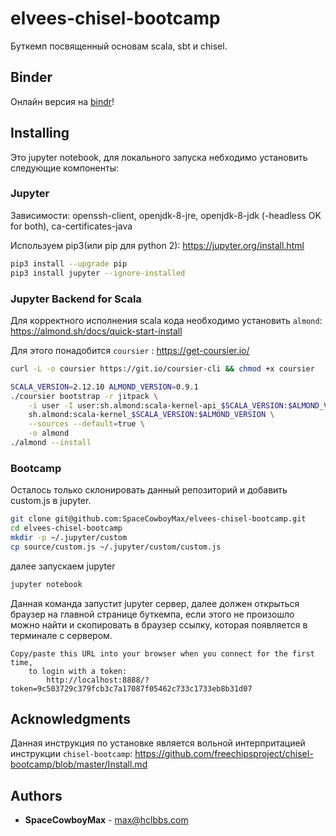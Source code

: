 # elvees-chisel-bootcamp

Буткемп посвященный основам scala, sbt и chisel.

## Binder

Онлайн версия на [bindr](https://gesis.mybinder.org/binder/v2/gh/SpaceCowboyMax/elvees-chisel-bootcamp/ca65ce9659c15dfee90c509e1bc9fe31348cfb6e)!

## Installing

Это jupyter notebook, для локального запуска небходимо установить следующие компоненты:

### Jupyter

Зависимости: openssh-client, openjdk-8-jre, openjdk-8-jdk (-headless OK for both), ca-certificates-java

Используем pip3(или pip для python 2): https://jupyter.org/install.html

```bash
pip3 install --upgrade pip
pip3 install jupyter --ignore-installed
```

### Jupyter Backend for Scala

Для корректного исполнения scala кода необходимо установить
`almond`: https://almond.sh/docs/quick-start-install

Для этого понадобится `coursier` : https://get-coursier.io/

```bash
curl -L -o coursier https://git.io/coursier-cli && chmod +x coursier
```

```bash
SCALA_VERSION=2.12.10 ALMOND_VERSION=0.9.1
./coursier bootstrap -r jitpack \
    -i user -I user:sh.almond:scala-kernel-api_$SCALA_VERSION:$ALMOND_VERSION \
    sh.almond:scala-kernel_$SCALA_VERSION:$ALMOND_VERSION \
    --sources --default=true \
    -o almond
./almond --install
```

### Bootcamp

Осталось только склонировать данный репозиторий и добавить custom.js в jupyter.

```bash
git clone git@github.com:SpaceCowboyMax/elvees-chisel-bootcamp.git
cd elvees-chisel-bootcamp
mkdir -p ~/.jupyter/custom
cp source/custom.js ~/.jupyter/custom/custom.js
```

далее запускаем jupyter

```bash
jupyter notebook
```

Данная команда запустит jupyter сервер, далее должен открыться браузер на главной странице буткемпа, если этого не произошло можно найти и скопировать в браузер ссылку, которая появляется в терминале с сервером.

```text
Copy/paste this URL into your browser when you connect for the first time,
    to login with a token:
        http://localhost:8888/?token=9c503729c379fcb3c7a17087f05462c733c1733eb8b31d07
```

## Acknowledgments

Данная инструкция по установке является вольной интерпритацией инструкции `chisel-bootcamp`:
https://github.com/freechipsproject/chisel-bootcamp/blob/master/Install.md

## Authors

* **SpaceCowboyMax** - <max@hclbbs.com>